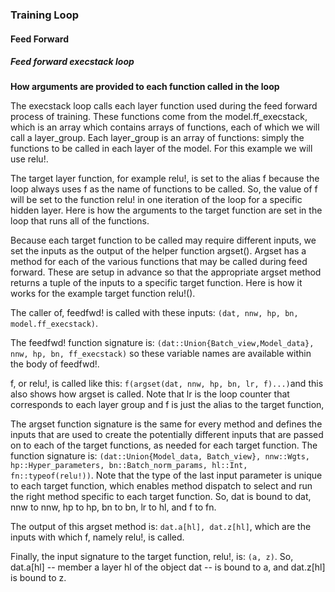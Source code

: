 ### Training Loop

#### Feed Forward

##### Feed forward execstack loop

**How arguments are provided to each function called in the loop**

The execstack loop calls each layer function used during the feed forward process of training. These functions come from the model.ff_execstack, which is an array which contains arrays of functions, each of which we will call a layer_group.  Each layer_group is an array of functions: simply the functions to be called in each layer of the model.  For this example we will use relu!. 

The target layer function, for example relu!, is set to the alias f because the loop always uses f as the name of functions to be called. So, the value of f will be set to the function relu! in one iteration of the loop for a specific hidden layer. Here is how the arguments to the target function are set in the loop that runs all of the functions.

Because each target function to be called may require different inputs, we set the inputs as the output of the helper function argset().  Argset has a method for each of the various functions that may be called during feed forward. These are setup in advance so that the appropriate argset method returns a tuple of the inputs to a specific target function. Here is how it works for the example target function relu!().

The caller of, feedfwd! is called with these inputs: `(dat, nnw, hp, bn, model.ff_execstack)`.

The feedfwd! function signature is: `(dat::Union{Batch_view,Model_data}, nnw, hp, bn, ff_execstack)` so these variable names are available within the body of feedfwd!.

f, or relu!, is called like this: `f(argset(dat, nnw, hp, bn, lr, f)...)`and this also shows how argset is called. Note that lr is the loop counter that corresponds to each layer group and f is just the alias to the target function,

The argset function signature is the same for every method and defines the inputs that are used to create the potentially different inputs that are passed on to each of the target functions, as needed for each target function.  The function signature is: `(dat::Union{Model_data, Batch_view}, nnw::Wgts, hp::Hyper_parameters, bn::Batch_norm_params, hl::Int, fn::typeof(relu!))`. Note that the type of the last input parameter is unique to each target function, which enables method dispatch to select and run the right method specific to each target function. So, dat is bound to dat, nnw to nnw, hp to hp, bn to bn, lr to hl, and f to fn.

The output of this argset method is: `dat.a[hl], dat.z[hl]`, which are the inputs with which f, namely relu!, is called.

Finally, the input signature to the target function, relu!, is: `(a, z)`. So, dat.a[hl] -- member a layer hl of the object dat -- is bound to a, and dat.z[hl] is bound to z.